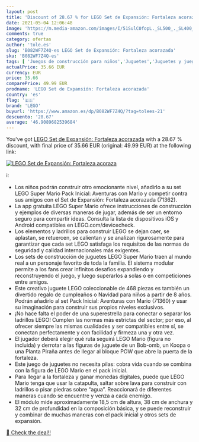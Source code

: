 ```yaml
---
layout: post
title: 'Discount of 28.67 % for LEGO Set de Expansión: Fortaleza acoraza'
date: 2021-05-04 12:06:48
image: 'https://m.media-amazon.com/images/I/51SulC0fopL._SL500_._SL400_.jpg'
comments: true
category: ofertas
author: 'tole.es'
slug: 'B082WF7Z4Q-es LEGO Set de Expansión: Fortaleza acorazada'
sku: 'B082WF7Z4Q-es'
tags: [ 'Juegos de construcción para niños','Juguetes','Juguetes y juegos','lego', ]
actualPrice: 35.66 EUR
currency: EUR
price: 35.66
comparePrice: 49.99 EUR
prodname: 'LEGO Set de Expansión: Fortaleza acorazada'
country: 'es'
flag: '🇪🇸'
brand: 'LEGO'
buyurl: 'https://www.amazon.es/dp/B082WF7Z4Q/?tag=tolees-21'
descuento: '28.67'
average: '46.9089682539684'
---
```


You've got [LEGO Set de Expansión: Fortaleza acorazada](https://www.amazon.es/dp/B082WF7Z4Q/?tag=tolees-21) with a  28.67 % discount, with final price of 35.66 EUR (original: 49.99 EUR) at the following link:

[![LEGO Set de Expansión: Fortaleza acoraza](https://m.media-amazon.com/images/I/51SulC0fopL._SL500_._SL400_.jpg)](https://www.amazon.es/dp/B082WF7Z4Q/?tag=tolees-21)

ℹ️:

- Los niños podrán construir otro emocionante nivel, añadirlo a su set LEGO Super Mario Pack Inicial: Aventuras con Mario y competir contra sus amigos con el Set de Expansión: Fortaleza acorazada (71362).
- La app gratuita LEGO Super Mario ofrece instrucciones de construcción y ejemplos de diversas maneras de jugar, además de ser un entorno seguro para compartir ideas. Consulta la lista de dispositivos iOS y Android compatibles en LEGO.com/devicecheck.
- Los elementos y ladrillos para construir LEGO se dejan caer, se aplastan, se retuercen, se calientan y se analizan rigurosamente para garantizar que cada set LEGO satisfaga los requisitos de las normas de seguridad y calidad internacionales más exigentes.
- Los sets de construcción de juguetes LEGO Super Mario traen al mundo real a un personaje favorito de toda la familia. El sistema modular permite a los fans crear infinitos desafíos expandiendo y reconstruyendo el juego, y luego superarlos a solas o en competiciones entre amigos.
- Este creativo juguete LEGO coleccionable de 468 piezas es también un divertido regalo de cumpleaños o Navidad para niños a partir de 8 años. Podrán añadirlo al set Pack Inicial: Aventuras con Mario (71360) y usar su imaginación para construir sus propios niveles exclusivos.
- ¡No hace falta el poder de una superestrella para conectar o separar los ladrillos LEGO! Cumplen las normas más estrictas del sector; por eso, al ofrecer siempre las mismas cualidades y ser compatibles entre sí, se conectan perfectamente y con facilidad y firmeza una y otra vez.
- El jugador deberá elegir qué ruta seguirá LEGO Mario (figura no incluida) y derrotar a las figuras de juguete de un Bob-omb, un Koopa o una Planta Piraña antes de llegar al bloque POW que abre la puerta de la fortaleza.
- Este juego de juguetes no necesita pilas: cobra vida cuando se combina con la figura de LEGO Mario en el pack inicial.
- Para llegar a la fortaleza y ganar monedas digitales, puede que LEGO Mario tenga que usar la catapulta, saltar sobre lava para construir con ladrillos o pisar piedras sobre “agua”. Reaccionará de diferentes maneras cuando se encuentre y venza a cada enemigo.
- El módulo mide aproximadamente 18,5 cm de altura, 38 cm de anchura y 32 cm de profundidad en la composición básica, y se puede reconstruir y combinar de muchas maneras con el pack inicial y otros sets de expansión.

[🛒 Check the deal!!](https://www.amazon.es/dp/B082WF7Z4Q/?tag=tolees-21)
